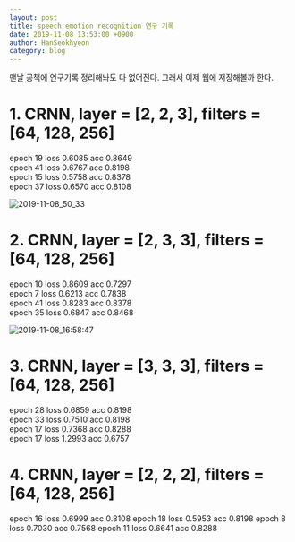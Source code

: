 ```yaml
---
layout: post
title: speech emotion recognition 연구 기록
date: 2019-11-08 13:53:00 +0900
author: HanSeokhyeon
category: blog
---
```


맨날 공책에 연구기록 정리해놔도 다 없어진다. 그래서 이제 웹에 저장해볼까 한다.

# 1. CRNN, layer = [2, 2, 3], filters = [64, 128, 256]  
epoch 19 loss 0.6085 acc 0.8649  
epoch 41 loss 0.6767 acc 0.8198  
epoch 15 loss 0.5758 acc 0.8378  
epoch 37 loss 0.6570 acc 0.8108  

![2019-11-08_50_33](/assets/images/2019-11-08_50_33.png)

# 2. CRNN, layer = [2, 3, 3], filters = [64, 128, 256]
epoch 10 loss 0.8609 acc 0.7297  
epoch 7 loss 0.6213 acc 0.7838  
epoch 41 loss 0.8283 acc 0.8378  
epoch 35 loss 0.6847 acc 0.8468  

![2019-11-08_16:58:47](/assets/images/2019-11-08_16:58:47.png)

# 3. CRNN, layer = [3, 3, 3], filters = [64, 128, 256]
epoch 28 loss 0.6859 acc 0.8198  
epoch 33 loss 0.7510 acc 0.8198  
epoch 17 loss 0.7368 acc 0.8288   
epoch 17 loss 1.2993 acc 0.6757  

# 4. CRNN, layer = [2, 2, 2], filters = [64, 128, 256]
epoch 16 loss 0.6999 acc 0.8108
epoch 18 loss 0.5953 acc 0.8198
epoch 8 loss 0.7030 acc 0.7568
epoch 11 loss 0.6641 acc 0.8288